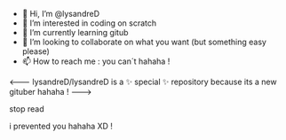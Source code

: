 - 👋 Hi, I’m @lysandreD
- 👀 I’m interested in coding on scratch
- 🌱 I’m currently learning gitub
- 💞️ I’m looking to collaborate on what you want (but something easy please)
- 📫 How to reach me : you can´t hahaha !

<---
lysandreD/lysandreD is a ✨ special ✨ repository because its a new gituber hahaha !
--->













stop read


























i prevented you hahaha XD !
